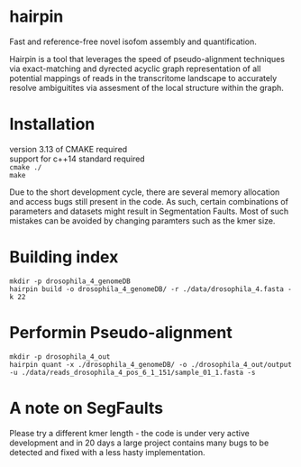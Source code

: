 # hairpin
Fast and reference-free novel isofom assembly and quantification.

Hairpin is a tool that leverages the speed of pseudo-alignment techniques via exact-matching and dyrected acyclic graph representation of all potential mappings of reads in the transcritome landscape to accurately resolve ambiguitites via assesment of the local structure within the graph.

# Installation
version 3.13 of CMAKE required\
support for c++14 standard required\
`cmake ./`\
`make`

Due to the short development cycle, there are several memory allocation and access bugs still present in the code. As such, certain combinations of parameters and datasets might result in Segmentation Faults. Most of such mistakes can be avoided by changing paramters such as the kmer size.

# Building index
`mkdir -p drosophila_4_genomeDB`\
`hairpin build -o drosophila_4_genomeDB/ -r ./data/drosophila_4.fasta -k 22`

# Performin Pseudo-alignment
`mkdir -p drosophila_4_out`\
`hairpin quant -x ./drosophila_4_genomeDB/ -o ./drosophila_4_out/output -u ./data/reads_drosophila_4_pos_6_1_151/sample_01_1.fasta -s`

# A note on SegFaults
Please try a different kmer length - the code is under very active development and in 20 days a large project contains many bugs to be detected and fixed with a less hasty implementation.
